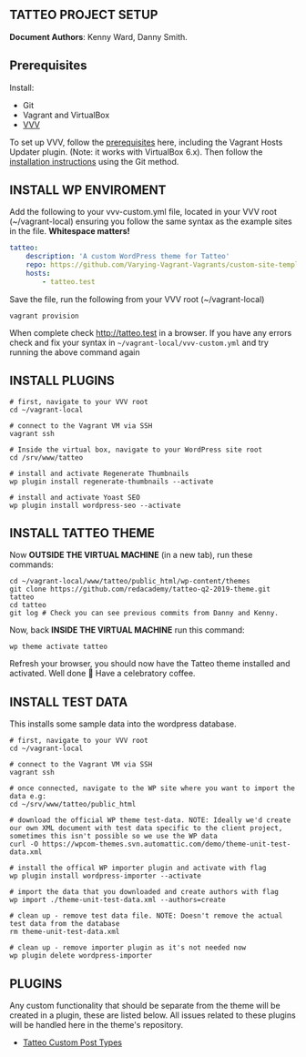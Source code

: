 ## TATTEO PROJECT SETUP

**Document Authors**: Kenny Ward, Danny Smith.

## Prerequisites

Install:

-   Git
-   Vagrant and VirtualBox
-   [VVV](https://varyingvagrantvagrants.org/)

To set up VVV, follow the [prerequisites](https://varyingvagrantvagrants.org/docs/en-US/installation/software-requirements/) here, including the Vagrant Hosts Updater plugin. (Note: it works with VirtualBox 6.x). Then follow the [installation instructions](https://varyingvagrantvagrants.org/docs/en-US/installation/) using the Git method.

## INSTALL WP ENVIROMENT

Add the following to your vvv-custom.yml file, located in your VVV root (~/vagrant-local) ensuring you follow the same syntax as the example sites in the file. **Whitespace matters!**

```yaml
tatteo:
    description: 'A custom WordPress theme for Tatteo'
    repo: https://github.com/Varying-Vagrant-Vagrants/custom-site-template.git
    hosts:
        - tatteo.test
```

Save the file, run the following from your VVV root (~/vagrant-local)

```shell
vagrant provision
```

When complete check http://tatteo.test in a browser. If you have any errors check and fix your syntax in `~/vagrant-local/vvv-custom.yml` and try running the above command again

## INSTALL PLUGINS

```shell
# first, navigate to your VVV root
cd ~/vagrant-local

# connect to the Vagrant VM via SSH
vagrant ssh

# Inside the virtual box, navigate to your WordPress site root
cd /srv/www/tatteo

# install and activate Regenerate Thumbnails
wp plugin install regenerate-thumbnails --activate

# install and activate Yoast SEO
wp plugin install wordpress-seo --activate
```

## INSTALL TATTEO THEME

Now **OUTSIDE THE VIRTUAL MACHINE** (in a new tab), run these commands:

```shell
cd ~/vagrant-local/www/tatteo/public_html/wp-content/themes
git clone https://github.com/redacademy/tatteo-q2-2019-theme.git tatteo
cd tatteo
git log # Check you can see previous commits from Danny and Kenny.
```

Now, back **INSIDE THE VIRTUAL MACHINE** run this command:

```shell
wp theme activate tatteo
```

Refresh your browser, you should now have the Tatteo theme installed and activated. Well done 🎉 Have a celebratory coffee.

## INSTALL TEST DATA

This installs some sample data into the wordpress database.

```shell
# first, navigate to your VVV root
cd ~/vagrant-local

# connect to the Vagrant VM via SSH
vagrant ssh

# once connected, navigate to the WP site where you want to import the data e.g:
cd ~/srv/www/tatteo/public_html

# download the official WP theme test-data. NOTE: Ideally we'd create our own XML document with test data specific to the client project, sometimes this isn't possible so we use the WP data
curl -O https://wpcom-themes.svn.automattic.com/demo/theme-unit-test-data.xml

# install the offical WP importer plugin and activate with flag
wp plugin install wordpress-importer --activate

# import the data that you downloaded and create authors with flag
wp import ./theme-unit-test-data.xml --authors=create

# clean up - remove test data file. NOTE: Doesn't remove the actual test data from the database
rm theme-unit-test-data.xml

# clean up - remove importer plugin as it's not needed now
wp plugin delete wordpress-importer
```

## PLUGINS

Any custom functionality that should be separate from the theme will be created in a plugin, these are listed below. All issues related to these plugins will be handled here in the theme's repository.

- [Tatteo Custom Post Types](https://github.com/redacademy/tatteo-q2-2019-plugin-customposttypes, "Tatteo Custom Post Types")